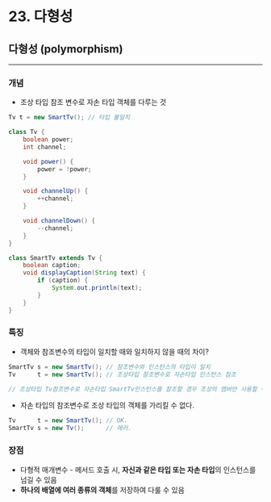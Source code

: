 # 23. 다형성

## 다형성 (polymorphism)

---

### 개념

- 조상 타입 참조 변수로 자손 타입 객체를 다루는 것

```java
Tv t = new SmartTv(); // 타입 불일치

class Tv {
	boolean power;
	int channel;

	void power() {
		power = !power;
	}

	void channelUp() {
		++channel;
	}

	void channelDown() {
		--channel;
	}
}

class SmartTv extends Tv {
	boolean caption;
	void displayCaption(String text) {
		if (caption) {
			System.out.println(text);
		}
	}
}
```

### 특징

- 객체와 참조변수의 타입이 일치할 때와 일치하지 않을 때의 차이?

```java
SmartTv s = new SmartTv(); // 참조변수와 인스턴스의 타입이 일치
Tv      t = new SmartTv(); // 조상타입 참조변수로 자손타입 인스턴스 참조

// 조상타입 Tv참조변수로 자손타입 SmartTv인스턴스를 참조할 경우 조상의 멤버만 사용할 수 있음
```

- 자손 타입의 참조변수로 조상 타입의 객체를 가리킬 수 없다.

```java
Tv      t = new SmartTv(); // OK.
SmartTv s = new Tv();      // 에러.
```

### 장점

- 다형적 매개변수 - 메서드 호출 시, **자신과 같은 타입 또는 자손 타입**의 인스턴스를 넘길 수 있음
- **하나의 배열에 여러 종류의 객체**를 저장하여 다룰 수 있음